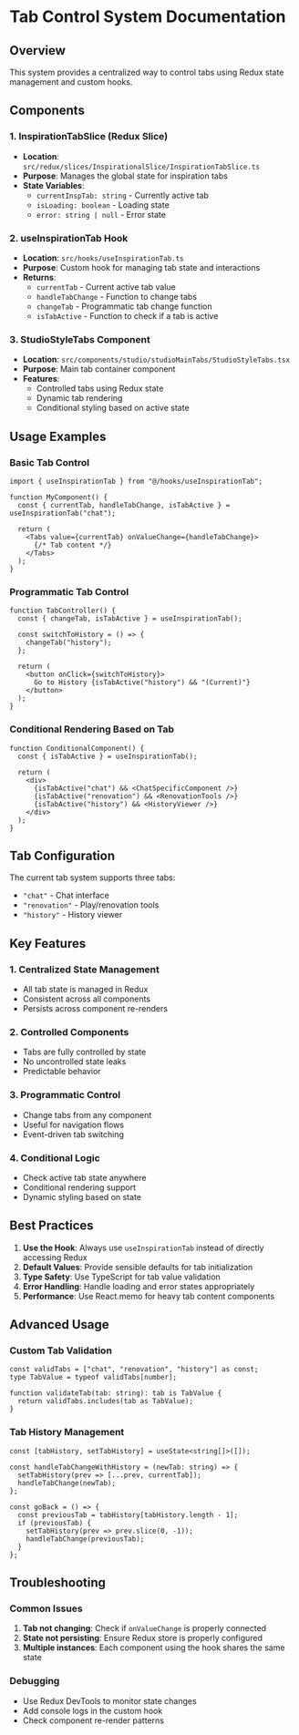 # Tab Control System Documentation

## Overview
This system provides a centralized way to control tabs using Redux state management and custom hooks.

## Components

### 1. InspirationTabSlice (Redux Slice)
- **Location**: `src/redux/slices/InspirationalSlice/InspirationTabSlice.ts`
- **Purpose**: Manages the global state for inspiration tabs
- **State Variables**:
  - `currentInspTab: string` - Currently active tab
  - `isLoading: boolean` - Loading state
  - `error: string | null` - Error state

### 2. useInspirationTab Hook
- **Location**: `src/hooks/useInspirationTab.ts`
- **Purpose**: Custom hook for managing tab state and interactions
- **Returns**:
  - `currentTab` - Current active tab value
  - `handleTabChange` - Function to change tabs
  - `changeTab` - Programmatic tab change function
  - `isTabActive` - Function to check if a tab is active

### 3. StudioStyleTabs Component
- **Location**: `src/components/studio/studioMainTabs/StudioStyleTabs.tsx`
- **Purpose**: Main tab container component
- **Features**:
  - Controlled tabs using Redux state
  - Dynamic tab rendering
  - Conditional styling based on active state

## Usage Examples

### Basic Tab Control
```tsx
import { useInspirationTab } from "@/hooks/useInspirationTab";

function MyComponent() {
  const { currentTab, handleTabChange, isTabActive } = useInspirationTab("chat");
  
  return (
    <Tabs value={currentTab} onValueChange={handleTabChange}>
      {/* Tab content */}
    </Tabs>
  );
}
```

### Programmatic Tab Control
```tsx
function TabController() {
  const { changeTab, isTabActive } = useInspirationTab();
  
  const switchToHistory = () => {
    changeTab("history");
  };
  
  return (
    <button onClick={switchToHistory}>
      Go to History {isTabActive("history") && "(Current)"}
    </button>
  );
}
```

### Conditional Rendering Based on Tab
```tsx
function ConditionalComponent() {
  const { isTabActive } = useInspirationTab();
  
  return (
    <div>
      {isTabActive("chat") && <ChatSpecificComponent />}
      {isTabActive("renovation") && <RenovationTools />}
      {isTabActive("history") && <HistoryViewer />}
    </div>
  );
}
```

## Tab Configuration
The current tab system supports three tabs:
- `"chat"` - Chat interface
- `"renovation"` - Play/renovation tools
- `"history"` - History viewer

## Key Features

### 1. Centralized State Management
- All tab state is managed in Redux
- Consistent across all components
- Persists across component re-renders

### 2. Controlled Components
- Tabs are fully controlled by state
- No uncontrolled state leaks
- Predictable behavior

### 3. Programmatic Control
- Change tabs from any component
- Useful for navigation flows
- Event-driven tab switching

### 4. Conditional Logic
- Check active tab state anywhere
- Conditional rendering support
- Dynamic styling based on state

## Best Practices

1. **Use the Hook**: Always use `useInspirationTab` instead of directly accessing Redux
2. **Default Values**: Provide sensible defaults for tab initialization
3. **Type Safety**: Use TypeScript for tab value validation
4. **Error Handling**: Handle loading and error states appropriately
5. **Performance**: Use React.memo for heavy tab content components

## Advanced Usage

### Custom Tab Validation
```tsx
const validTabs = ["chat", "renovation", "history"] as const;
type TabValue = typeof validTabs[number];

function validateTab(tab: string): tab is TabValue {
  return validTabs.includes(tab as TabValue);
}
```

### Tab History Management
```tsx
const [tabHistory, setTabHistory] = useState<string[]>([]);

const handleTabChangeWithHistory = (newTab: string) => {
  setTabHistory(prev => [...prev, currentTab]);
  handleTabChange(newTab);
};

const goBack = () => {
  const previousTab = tabHistory[tabHistory.length - 1];
  if (previousTab) {
    setTabHistory(prev => prev.slice(0, -1));
    handleTabChange(previousTab);
  }
};
```

## Troubleshooting

### Common Issues
1. **Tab not changing**: Check if `onValueChange` is properly connected
2. **State not persisting**: Ensure Redux store is properly configured
3. **Multiple instances**: Each component using the hook shares the same state

### Debugging
- Use Redux DevTools to monitor state changes
- Add console logs in the custom hook
- Check component re-render patterns
